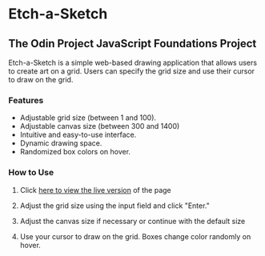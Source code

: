 # Etch-a-Sketch

## The Odin Project JavaScript Foundations Project

Etch-a-Sketch is a simple web-based drawing application that allows users to create art on a grid. Users can specify the grid size and use their cursor to draw on the grid.

### Features

- Adjustable grid size (between 1 and 100).
- Adjustable canvas size (between 300 and 1400)
- Intuitive and easy-to-use interface.
- Dynamic drawing space.
- Randomized box colors on hover.

### How to Use

1. Click [here to view the live version](https://kushyzee.github.io/etch-a-sketch/) of the page

2. Adjust the grid size using the input field and click "Enter."

3. Adjust the canvas size if necessary or continue with the default size

4. Use your cursor to draw on the grid. Boxes change color randomly on hover.
